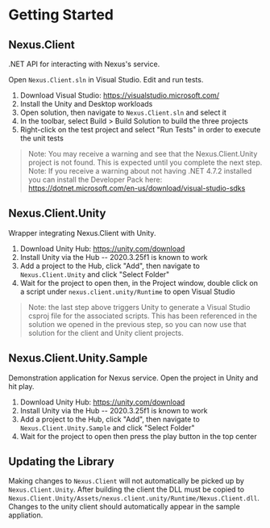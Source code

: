 # Getting Started
## Nexus.Client
.NET API for interacting with Nexus's service.

Open `Nexus.Client.sln` in Visual Studio. Edit and run tests.

  1) Download Visual Studio: https://visualstudio.microsoft.com/
  2) Install the Unity and Desktop workloads
  3) Open solution, then navigate to `Nexus.Client.sln` and select it
  4) In the toolbar, select Build > Build Solution to build the three projects
  5) Right-click on the test project and select "Run Tests" in order to execute the unit tests

 > Note: You may receive a warning and see that the Nexus.Client.Unity project is not found. This is expected until you complete the next step.
 > Note: If you receive a warning about not having .NET 4.7.2 installed you can install the Developer Pack here: https://dotnet.microsoft.com/en-us/download/visual-studio-sdks

## Nexus.Client.Unity
Wrapper integrating Nexus.Client with Unity.

  1) Download Unity Hub: https://unity.com/download
  2) Install Unity via the Hub -- 2020.3.25f1 is known to work
  3) Add a project to the Hub, click "Add", then navigate to `Nexus.Client.Unity` and click "Select Folder"
  4) Wait for the project to open then, in the Project window, double click on a script under `nexus.client.unity/Runtime` to open Visual Studio
  
 > Note: the last step above triggers Unity to generate a Visual Studio csproj file for the associated scripts. This has been referenced in the solution we opened in the previous step, so you can now use that solution for the client and Unity client projects.

## Nexus.Client.Unity.Sample
Demonstration application for Nexus service. Open the project in Unity and hit play.

  1) Download Unity Hub: https://unity.com/download
  2) Install Unity via the Hub -- 2020.3.25f1 is known to work
  3) Add a project to the Hub, click "Add", then navigate to `Nexus.Client.Unity.Sample` and click "Select Folder"
  4) Wait for the project to open then press the play button in the top center
  
## Updating the Library
Making changes to `Nexus.Client` will not automatically be picked up by `Nexus.Client.Unity`. After building the client the DLL must be copied to `Nexus.Client.Unity/Assets/nexus.client.unity/Runtime/Nexus.Client.dll`. Changes to the unity client should automatically appear in the sample appliation.